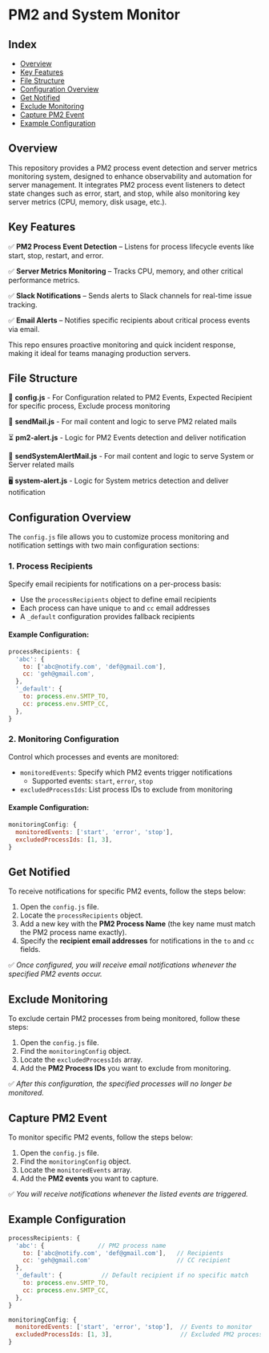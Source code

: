   
# PM2 and System Monitor

## Index
- [Overview](#overview)
- [Key Features](#key-features)
- [File Structure](#file-structure)
- [Configuration Overview](#configuration-overview)
- [Get Notified](#get-notified)
- [Exclude Monitoring](#exclude-monitoring)
- [Capture PM2 Event](#capture-pm2-event)
- [Example Configuration](#example-configuration)

## Overview
This repository provides a PM2 process event detection and server metrics monitoring system, designed to enhance observability and automation for server management. It integrates PM2 process event listeners to detect state changes such as error, start, and stop, while also monitoring key server metrics (CPU, memory, disk usage, etc.).

## Key Features
:white_check_mark: **PM2 Process Event Detection** – Listens for process lifecycle events like start, stop, restart, and error.

:white_check_mark: **Server Metrics Monitoring** – Tracks CPU, memory, and other critical performance metrics.

:white_check_mark: **Slack Notifications** – Sends alerts to Slack channels for real-time issue tracking.

:white_check_mark: **Email Alerts** – Notifies specific recipients about critical process events via email.

This repo ensures proactive monitoring and quick incident response, making it ideal for teams managing production servers.

## File Structure

:pushpin: **config.js** - For Configuration related to PM2 Events, Expected Recipient for specific process, Exclude process monitoring 

:email: **sendMail.js** - For mail content and logic to serve PM2 related mails

:hourglass_flowing_sand: **pm2-alert.js** - Logic for PM2 Events detection and deliver notification

:email: **sendSystemAlertMail.js** - For mail content and logic to serve System or Server related mails

:desktop_computer: **system-alert.js** - Logic for System metrics detection and deliver notification

## Configuration Overview
The `config.js` file allows you to customize process monitoring and notification settings with two main configuration sections:

### 1. Process Recipients
Specify email recipients for notifications on a per-process basis:

- Use the `processRecipients` object to define email recipients
- Each process can have unique `to` and `cc` email addresses
- A `_default` configuration provides fallback recipients

#### Example Configuration:
```javascript
processRecipients: {
  'abc': {
    to: ['abc@notify.com', 'def@gmail.com'],
    cc: 'geh@gmail.com',
  },
  '_default': {
    to: process.env.SMTP_TO,
    cc: process.env.SMTP_CC,
  },
}
```

### 2. Monitoring Configuration
Control which processes and events are monitored:

- `monitoredEvents`: Specify which PM2 events trigger notifications
  - Supported events: `start`, `error`, `stop`
- `excludedProcessIds`: List process IDs to exclude from monitoring

#### Example Configuration:
```javascript
monitoringConfig: {
  monitoredEvents: ['start', 'error', 'stop'],
  excludedProcessIds: [1, 3],
}
```
## Get Notified  
To receive notifications for specific PM2 events, follow the steps below:

1. Open the `config.js` file.  
2. Locate the `processRecipients` object.  
3. Add a new key with the **PM2 Process Name** (the key name must match the PM2 process name exactly).  
4. Specify the **recipient email addresses** for notifications in the `to` and `cc` fields.  

✅ *Once configured, you will receive email notifications whenever the specified PM2 events occur.*

## Exclude Monitoring  
To exclude certain PM2 processes from being monitored, follow these steps:

1. Open the `config.js` file.  
2. Find the `monitoringConfig` object.  
3. Locate the `excludedProcessIds` array.  
4. Add the **PM2 Process IDs** you want to exclude from monitoring.  

✅ *After this configuration, the specified processes will no longer be monitored.*

## Capture PM2 Event
To monitor specific PM2 events, follow the steps below:

1. Open the `config.js` file.  
2. Find the `monitoringConfig` object.  
3. Locate the `monitoredEvents` array.  
4. Add the **PM2 events** you want to capture.  

✅ *You will receive notifications whenever the listed events are triggered.*

## Example Configuration
```javascript
processRecipients: {
  'abc': {               // PM2 process name
    to: ['abc@notify.com', 'def@gmail.com'],   // Recipients
    cc: 'geh@gmail.com'                        // CC recipient
  },
  '_default': {           // Default recipient if no specific match
    to: process.env.SMTP_TO,
    cc: process.env.SMTP_CC,
  },
}

monitoringConfig: {
  monitoredEvents: ['start', 'error', 'stop'],  // Events to monitor
  excludedProcessIds: [1, 3],                   // Excluded PM2 process IDs
}
```
